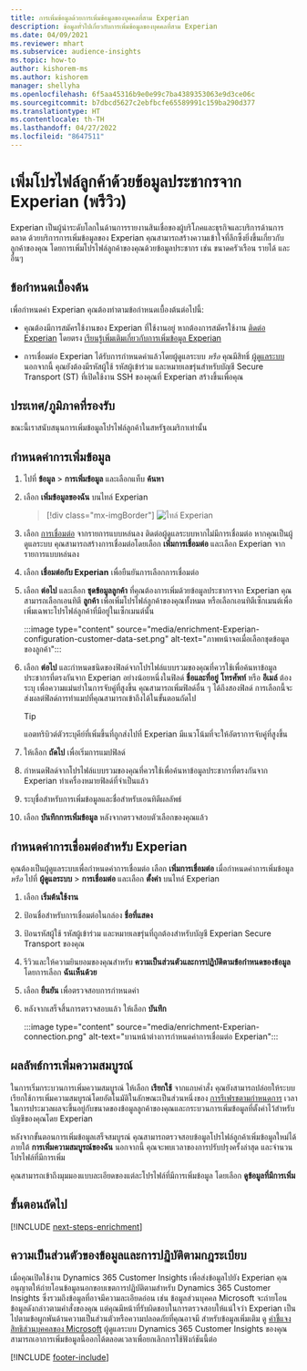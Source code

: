 ```yaml
---
title: การเพิ่มข้อมูลด้วยการเพิ่มข้อมูลของบุคคลที่สาม Experian
description: ข้อมูลทั่วไปเกี่ยวกับการเพิ่มข้อมูลของบุคคลที่สาม Experian
ms.date: 04/09/2021
ms.reviewer: mhart
ms.subservice: audience-insights
ms.topic: how-to
author: kishorem-ms
ms.author: kishorem
manager: shellyha
ms.openlocfilehash: 6f5aa45316b9e0e99c7ba4389353063e9d3ce06c
ms.sourcegitcommit: b7dbcd5627c2ebfbcfe65589991c159ba290d377
ms.translationtype: HT
ms.contentlocale: th-TH
ms.lasthandoff: 04/27/2022
ms.locfileid: "8647511"
---
```

# <a name="enrich-customer-profiles-with-demographics-from-experian-preview"></a>เพิ่มโปรไฟล์ลูกค้าด้วยข้อมูลประชากรจาก Experian (พรีวิว)

Experian เป็นผู้นำระดับโลกในด้านการรายงานสินเชื่อของผู้บริโภคและธุรกิจและบริการด้านการตลาด ด้วยบริการการเพิ่มข้อมูลของ Experian คุณสามารถสร้างความเข้าใจที่ลึกซึ้งยิ่งขึ้นเกี่ยวกับลูกค้าของคุณ โดยการเพิ่มโปรไฟล์ลูกค้าของคุณด้วยข้อมูลประชากร เช่น ขนาดครัวเรือน รายได้ และอื่นๆ

## <a name="prerequisites"></a>ข้อกำหนดเบื้องต้น

เพื่อกำหนดค่า Experian คุณต้องทำตามข้อกำหนดเบื้องต้นต่อไปนี้:

- คุณต้องมีการสมัครใช้งานของ Experian ที่ใช้งานอยู่ หากต้องการสมัครใช้งาน [ติดต่อ Experian](https://www.experian.com/marketing-services/contact) โดยตรง [เรียนรู้เพิ่มเติมเกี่ยวกับการเพิ่มข้อมูล Experian](https://www.experian.com/marketing-services/microsoft?cmpid=ems_web_mci_cdppage)

- การเชื่อมต่อ Experian ได้รับการกำหนดค่าแล้วโดยผู้ดูแลระบบ *หรือ* คุณมีสิทธิ์ [ผู้ดูแลระบบ](permissions.md#admin) นอกจากนี้ คุณยังต้องมีรหัสผู้ใช้ รหัสผู้เข้าร่วม และหมายเลขรุ่นสำหรับบัญชี Secure Transport (ST) ที่เปิดใช้งาน SSH ของคุณที่ Experian สร้างขึ้นเพื่อคุณ

## <a name="supported-countriesregions"></a>ประเทศ/ภูมิภาคที่รองรับ

ขณะนี้เราสนับสนุนการเพิ่มข้อมูลโปรไฟล์ลูกค้าในสหรัฐอเมริกาเท่านั้น

## <a name="configure-the-enrichment"></a>กำหนดค่าการเพิ่มข้อมูล

1. ไปที่ **ข้อมูล** > **การเพิ่มข้อมูล** และเลือกแท็บ **ค้นหา**

1. เลือก **เพิ่มข้อมูลของฉัน** บนไทล์ Experian

   > [!div class="mx-imgBorder"]
   > ![ไทล์ Experian](media/experian-tile.png "Experian tile")
   > 

1. เลือก [การเชื่อมต่อ](connections.md) จากรายการแบบหล่นลง ติดต่อผู้ดูแลระบบหากไม่มีการเชื่อมต่อ หากคุณเป็นผู้ดูแลระบบ คุณสามารถสร้างการเชื่อมต่อโดยเลือก **เพิ่มการเชื่อมต่อ** และเลือก Experian จากรายการแบบหล่นลง 

1. เลือก **เชื่อมต่อกับ Experian** เพื่อยืนยันการเลือกการเชื่อมต่อ

1.  เลือก **ต่อไป** และเลือก **ชุดข้อมูลลูกค้า** ที่คุณต้องการเพิ่มด้วยข้อมูลประชากรจาก Experian คุณสามารถเลือกเอนทิตี **ลูกค้า** เพื่อเพิ่มโปรไฟล์ลูกค้าของคุณทั้งหมด หรือเลือกเอนทิตีเซ็กเมนต์เพื่อเพิ่มเฉพาะโปรไฟล์ลูกค้าที่มีอยู่ในเซ็กเมนต์นั้น

    :::image type="content" source="media/enrichment-Experian-configuration-customer-data-set.png" alt-text="ภาพหน้าจอเมื่อเลือกชุดข้อมูลของลูกค้า":::

1. เลือก **ต่อไป** และกำหนดชนิดของฟิลด์จากโปรไฟล์แบบรวมของคุณที่ควรใช้เพื่อค้นหาข้อมูลประชากรที่ตรงกันจาก Experian อย่างน้อยหนึ่งในฟิลด์ **ชื่อและที่อยู่** **โทรศัพท์** หรือ **อีเมล์** ต้องระบุ เพื่อความแม่นยำในการจับคู่ที่สูงขึ้น คุณสามารถเพิ่มฟิลด์อื่น ๆ ได้ถึงสองฟิลด์ การเลือกนี้จะส่งผลต่ฟิลด์การทำแมปที่คุณสามารถเข้าถึงได้ในขั้นตอนถัดไป

    > [!TIP]
    > แอตทริบิวต์ตัวระบุคีย์ที่เพิ่มขึ้นที่ถูกส่งไปที่ Experian มีแนวโน้มที่จะให้อัตราการจับคู่ที่สูงขึ้น

1. ให้เลือก **ถัดไป** เพื่อเริ่มการแมปฟิลด์

1. กำหนดฟิลด์จากโปรไฟล์แบบรวมของคุณที่ควรใช้เพื่อค้นหาข้อมูลประชากรที่ตรงกันจาก Experian ทําเครื่องหมายฟิลด์ที่จำเป็นแล้ว

1. ระบุชื่อสำหรับการเพิ่มข้อมูลและชื่อสำหรับเอนทิตีผลลัพธ์

1. เลือก **บันทึกการเพิ่มข้อมูล** หลังจากตรวจสอบตัวเลือกของคุณแล้ว

## <a name="configure-the-connection-for-experian"></a>กำหนดค่าการเชื่อมต่อสำหรับ Experian 

คุณต้องเป็นผู้ดูแลระบบเพื่อกำหนดค่าการเชื่อมต่อ เลือก **เพิ่มการเชื่อมต่อ** เมื่อกำหนดค่าการเพิ่มข้อมูล *หรือ* ไปที่ **ผู้ดูแลระบบ** > **การเชื่อมต่อ** และเลือก **ตั้งค่า** บนไทล์ Experian

1. เลือก **เริ่มต้นใช้งาน**

1. ป้อนชื่อสำหรับการเชื่อมต่อในกล่อง **ชื่อที่แสดง**

1. ป้อนรหัสผู้ใช้ รหัสผู้เข้าร่วม และหมายเลขรุ่นที่ถูกต้องสำหรับบัญชี Experian Secure Transport ของคุณ

1. รีวิวและให้ความยินยอมของคุณสำหรับ **ความเป็นส่วนตัวและการปฏิบัติตามข้อกำหนดของข้อมูล** โดยการเลือก **ฉันเห็นด้วย**

1. เลือก **ยืนยัน** เพื่อตรวจสอบการกำหนดค่า

1. หลังจากเสร็จสิ้นการตรวจสอบแล้ว ให้เลือก **บันทึก**
   
   :::image type="content" source="media/enrichment-Experian-connection.png" alt-text="บานหน้าต่างการกำหนดค่าการเชื่อมต่อ Experian":::

## <a name="enrichment-results"></a>ผลลัพธ์การเพิ่มความสมบูรณ์

ในการเริ่มกระบวนการเพิ่มความสมบูรณ์ ให้เลือก **เรียกใช้** จากแถบคำสั่ง คุณยังสามารถปล่อยให้ระบบเรียกใช้การเพิ่มความสมบูรณ์โดยอัตโนมัติในลักษณะเป็นส่วนหนึ่งของ [การรีเฟรชตามกำหนดการ](system.md#schedule-tab) เวลาในการประมวลผลจะขึ้นอยู่กับขนาดของข้อมูลลูกค้าของคุณและกระบวนการเพิ่มข้อมูลที่ตั้งค่าไว้สำหรับบัญชีของคุณโดย Experian

หลังจากขั้นตอนการเพิ่มข้อมูลเสร็จสมบูรณ์ คุณสามารถตรวจสอบข้อมูลโปรไฟล์ลูกค้าเพิ่มข้อมูลใหม่ได้ภายใต้ **การเพิ่มความสมบูรณ์ของฉัน** นอกจากนี้ คุณจะพบเวลาของการปรับปรุงครั้งล่าสุด และจำนวนโปรไฟล์ที่มีการเพิ่ม

คุณสามารถเข้าถึงมุมมองแบบละเอียดของแต่ละโปรไฟล์ที่มีการเพิ่มข้อมูล โดยเลือก **ดูข้อมูลที่มีการเพิ่ม**

## <a name="next-steps"></a>ขั้นตอนถัดไป

[!INCLUDE [next-steps-enrichment](includes/next-steps-enrichment.md)]

## <a name="data-privacy-and-compliance"></a>ความเป็นส่วนตัวของข้อมูลและการปฏิบัติตามกฎระเบียบ

เมื่อคุณเปิดใช้งาน Dynamics 365 Customer Insights เพื่อส่งข้อมูลไปยัง Experian คุณอนุญาตให้ถ่ายโอนข้อมูลนอกขอบเขตการปฏิบัติตามสำหรับ Dynamics 365 Customer Insights ซึ่งรวมถึงข้อมูลที่อาจมีความละเอียดอ่อน เช่น ข้อมูลส่วนบุคคล Microsoft จะถ่ายโอนข้อมูลดังกล่าวตามคำสั่งของคุณ แต่คุณมีหน้าที่รับผิดชอบในการตรวจสอบให้แน่ใจว่า Experian เป็นไปตามข้อผูกพันด้านความเป็นส่วนตัวหรือความปลอดภัยที่คุณอาจมี สำหรับข้อมูลเพิ่มเติม ดู [คำชี้แจงสิทธิส่วนบุคคลของ Microsoft](https://go.microsoft.com/fwlink/?linkid=396732)
ผู้ดูแลระบบ Dynamics 365 Customer Insights ของคุณสามารถเอาการเพิ่มข้อมูลนี้ออกได้ตลอดเวลาเพื่อยกเลิกการใช้ฟังก์ชันนี้ต่อ


[!INCLUDE [footer-include](includes/footer-banner.md)]
